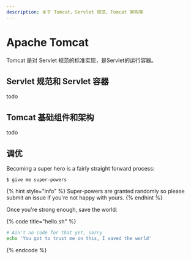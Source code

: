 ```yaml
---
description: 关于 Tomcat，Servlet 规范、Tomcat 架构等
---
```


# Apache Tomcat

Tomcat 是对 Servlet 规范的标准实现，是Servlet的运行容器。

## Servlet 规范和 Servlet 容器

todo

## Tomcat 基础组件和架构

todo

## 调优

Becoming a super hero is a fairly straight forward process:

```
$ give me super-powers
```

{% hint style="info" %}
 Super-powers are granted randomly so please submit an issue if you're not happy with yours.
{% endhint %}

Once you're strong enough, save the world:

{% code title="hello.sh" %}
```bash
# Ain't no code for that yet, sorry
echo 'You got to trust me on this, I saved the world'
```
{% endcode %}



